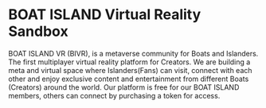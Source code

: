 # BOAT ISLAND Virtual Reality Sandbox
BOAT ISLAND VR (BIVR), is a metaverse community for Boats and Islanders. The first multiplayer
          virtual reality platform for Creators.
          We are building a meta and virtual space where Islanders(Fans) can visit, connect with each other and enjoy
          exclusive content and entertainment from different Boats (Creators) around the world.
          Our platform is free for our BOAT ISLAND members, others can connect by purchasing a token for access. 